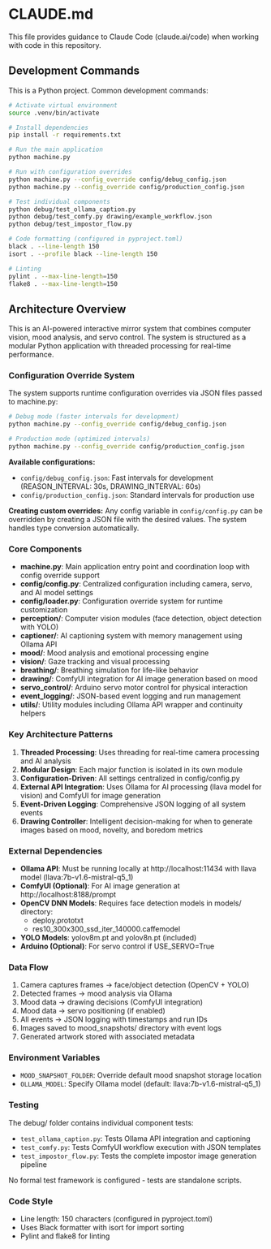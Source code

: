 # CLAUDE.md

This file provides guidance to Claude Code (claude.ai/code) when working with code in this repository.

## Development Commands

This is a Python project. Common development commands:

```bash
# Activate virtual environment
source .venv/bin/activate

# Install dependencies
pip install -r requirements.txt

# Run the main application
python machine.py

# Run with configuration overrides
python machine.py --config_override config/debug_config.json
python machine.py --config_override config/production_config.json

# Test individual components
python debug/test_ollama_caption.py
python debug/test_comfy.py drawing/example_workflow.json
python debug/test_impostor_flow.py

# Code formatting (configured in pyproject.toml)
black . --line-length 150
isort . --profile black --line-length 150

# Linting
pylint . --max-line-length=150
flake8 . --max-line-length=150
```

## Architecture Overview

This is an AI-powered interactive mirror system that combines computer vision, mood analysis, and servo control. The system is structured as a modular Python application with threaded processing for real-time performance.

### Configuration Override System

The system supports runtime configuration overrides via JSON files passed to machine.py:

```bash
# Debug mode (faster intervals for development)
python machine.py --config_override config/debug_config.json

# Production mode (optimized intervals)
python machine.py --config_override config/production_config.json
```

**Available configurations:**

- `config/debug_config.json`: Fast intervals for development (REASON_INTERVAL: 30s, DRAWING_INTERVAL: 60s)
- `config/production_config.json`: Standard intervals for production use

**Creating custom overrides:** Any config variable in `config/config.py` can be overridden by creating a JSON file with the desired values. The system handles type conversion automatically.

### Core Components

- **machine.py**: Main application entry point and coordination loop with config override support
- **config/config.py**: Centralized configuration including camera, servo, and AI model settings
- **config/loader.py**: Configuration override system for runtime customization
- **perception/**: Computer vision modules (face detection, object detection with YOLO)
- **captioner/**: AI captioning system with memory management using Ollama API
- **mood/**: Mood analysis and emotional processing engine
- **vision/**: Gaze tracking and visual processing
- **breathing/**: Breathing simulation for life-like behavior
- **drawing/**: ComfyUI integration for AI image generation based on mood
- **servo_control/**: Arduino servo motor control for physical interaction
- **event_logging/**: JSON-based event logging and run management
- **utils/**: Utility modules including Ollama API wrapper and continuity helpers

### Key Architecture Patterns

1. **Threaded Processing**: Uses threading for real-time camera processing and AI analysis
2. **Modular Design**: Each major function is isolated in its own module
3. **Configuration-Driven**: All settings centralized in config/config.py
4. **External API Integration**: Uses Ollama for AI processing (llava model for vision) and ComfyUI for image generation
5. **Event-Driven Logging**: Comprehensive JSON logging of all system events
6. **Drawing Controller**: Intelligent decision-making for when to generate images based on mood, novelty, and boredom metrics

### External Dependencies

- **Ollama API**: Must be running locally at http://localhost:11434 with llava model (llava:7b-v1.6-mistral-q5_1)
- **ComfyUI (Optional)**: For AI image generation at http://localhost:8188/prompt
- **OpenCV DNN Models**: Requires face detection models in models/ directory:
  - deploy.prototxt
  - res10_300x300_ssd_iter_140000.caffemodel
- **YOLO Models**: yolov8m.pt and yolov8n.pt (included)
- **Arduino (Optional)**: For servo control if USE_SERVO=True

### Data Flow

1. Camera captures frames → face/object detection (OpenCV + YOLO)
2. Detected frames → mood analysis via Ollama
3. Mood data → drawing decisions (ComfyUI integration)
4. Mood data → servo positioning (if enabled)
5. All events → JSON logging with timestamps and run IDs
6. Images saved to mood_snapshots/ directory with event logs
7. Generated artwork stored with associated metadata

### Environment Variables

- `MOOD_SNAPSHOT_FOLDER`: Override default mood snapshot storage location
- `OLLAMA_MODEL`: Specify Ollama model (default: llava:7b-v1.6-mistral-q5_1)

### Testing

The debug/ folder contains individual component tests:

- `test_ollama_caption.py`: Tests Ollama API integration and captioning
- `test_comfy.py`: Tests ComfyUI workflow execution with JSON templates
- `test_impostor_flow.py`: Tests the complete impostor image generation pipeline

No formal test framework is configured - tests are standalone scripts.

### Code Style

- Line length: 150 characters (configured in pyproject.toml)
- Uses Black formatter with isort for import sorting
- Pylint and flake8 for linting
